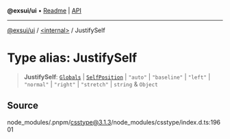 **@exsui/ui** • [Readme](../../README.md) \| [API](../../globals.md)

***

[@exsui/ui](../../README.md) / [\<internal\>](../README.md) / JustifySelf

# Type alias: JustifySelf

> **JustifySelf**: [`Globals`](Globals.md) \| [`SelfPosition`](SelfPosition.md) \| `"auto"` \| `"baseline"` \| `"left"` \| `"normal"` \| `"right"` \| `"stretch"` \| `string` & `Object`

## Source

node\_modules/.pnpm/csstype@3.1.3/node\_modules/csstype/index.d.ts:19601
